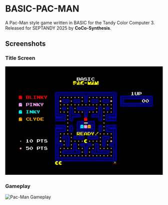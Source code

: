 # BASIC-PAC-MAN

A Pac-Man style game written in BASIC for the Tandy Color Computer 3. Released for SEPTANDY 2025 by **CoCo-Synthesis**.

## Screenshots

### Title Screen
![Pac-Man Start Screen](Ready%20Screenshot.jpg)

### Gameplay
![Pac-Man Gameplay](gameplay.png)
